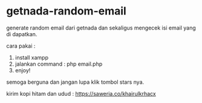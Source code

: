 # getnada-random-email

generate random email dari getnada dan sekaligus mengecek isi email yang di dapatkan.

cara pakai :
1. install xampp
2. jalankan command : php email.php
3. enjoy!

semoga berguna dan jangan lupa klik tombol stars nya.

kirim kopi hitam dan udud :
https://saweria.co/khairulkrhacx
